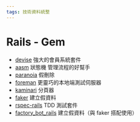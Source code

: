 ```yaml
---
tags: 技術資料統整
---
```


Rails - Gem
===
- [devise](https://rubygems.org/gems/devise) 強大的會員系統套件
- [aasm](https://rubygems.org/gems/aasm) 狀態機 管理流程的好幫手
- [paranoia](https://rubygems.org/gems/paranoia) 假刪除
- [foreman](https://rubygems.org/gems/foreman) 更靈巧的本地端測試伺服器
- [kaminari](https://rubygems.org/gems/kaminari) 分頁器
- [faker](https://rubygems.org/gems/faker) 建立假資料
- [rspec-rails](https://rubygems.org/gems/rspec-rails) TDD 測試套件
- [factory\_bot\_rails](https://rubygems.org/gems/factory_bot_rails) 建立假資料（與 faker 搭配使用）

